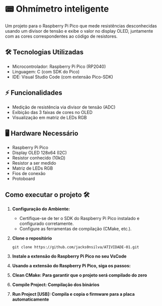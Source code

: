 # 📟 Ohmímetro inteligente

Um projeto para o Raspberry Pi Pico que mede resistências desconhecidas usando um divisor de tensão e exibe o valor no display OLED, juntamente com as cores correspondentes ao código de resistores.

## 🛠️ Tecnologias Utilizadas

- Microcontrolador: Raspberry Pi Pico (RP2040)
- Linguagem: C (com SDK do Pico)
- IDE: Visual Studio Code (com extensão Pico-SDK)

## ⚡ Funcionalidades

- Medição de resistência via divisor de tensão (ADC)
- Exibição das 3 faixas de cores no OLED
- Visualização em matriz de LEDs RGB

## 🖥️ Hardware Necessário

- Raspberry Pi Pico
- Display OLED 128x64 (I2C)
- Resistor conhecido (10kΩ)
- Resistor a ser medido
- Matriz de LEDs RGB
- Fios de conexão
- Protoboard

## Como executar o projeto 🛠️

1.  **Configuração do Ambiente:**

    - Certifique-se de ter o SDK do Raspberry Pi Pico instalado e configurado corretamente.
    - Configure as ferramentas de compilação (CMake, etc.).

2.  **Clone o repositório**
    ```
    git clone https://github.com/jacks0nsilva/ATIVIDADE-01.git
    ```
3.  **Instale a extensão do Raspberry Pi Pico no seu VsCode**
4.  **Usando a extensão do Raspberry Pi Pico, siga os passos:**
5.  **Clean CMake: Para garantir que o projeto será compilado do zero**

6.  **Compile Project: Compilação dos binários**

7.  **Run Project [USB]: Compila e copia o firmware para a placa automaticamente**
